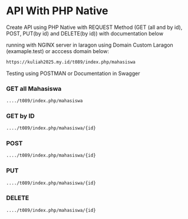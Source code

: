 # API With PHP Native

Create API using PHP Native with REQUEST Method (GET (all and by id), POST, PUT(by id) and DELETE(by id)) with documentation below

running with NGINX server in laragon using Domain Custom Laragon (examaple.test) or acccess domain below:

```bash
https://kuliah2025.my.id/t089/index.php/mahasiswa
```

Testing using POSTMAN or Documentation in Swagger

### GET all Mahasiswa

```bash
..../t089/index.php/mahasiswa
```

### GET by ID

```bash
..../t089/index.php/mahasiswa/{id}
```

### POST

```bash
..../t089/index.php/mahasiswa/{id}
```

### PUT

```bash
..../t089/index.php/mahasiswa/{id}
```

### DELETE

```bash
..../t089/index.php/mahasiswa/{id}
```
